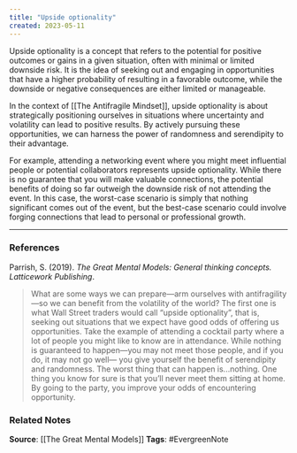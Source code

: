 ```yaml
---
title: "Upside optionality"
created: 2023-05-11
---
```


Upside optionality is a concept that refers to the potential for positive outcomes or gains in a given situation, often with minimal or limited downside risk. It is the idea of seeking out and engaging in opportunities that have a higher probability of resulting in a favorable outcome, while the downside or negative consequences are either limited or manageable.

In the context of [[The Antifragile Mindset]], upside optionality is about strategically positioning ourselves in situations where uncertainty and volatility can lead to positive results. By actively pursuing these opportunities, we can harness the power of randomness and serendipity to their advantage.

For example, attending a networking event where you might meet influential people or potential collaborators represents upside optionality. While there is no guarantee that you will make valuable connections, the potential benefits of doing so far outweigh the downside risk of not attending the event. In this case, the worst-case scenario is simply that nothing significant comes out of the event, but the best-case scenario could involve forging connections that lead to personal or professional growth.

---
### References

Parrish, S. (2019). _The Great Mental Models: General thinking concepts. Latticework Publishing_.

>  What are some ways we can prepare—arm ourselves with antifragility—so we can benefit from the volatility of the world? The first one is what Wall Street traders would call “upside optionality”, that is, seeking out situations that we expect have good odds of offering us opportunities. Take the example of attending a cocktail party where a lot of people you might like to know are in attendance. While nothing is guaranteed to happen—you may not meet those people, and if you do, it may not go well— you give yourself the benefit of serendipity and randomness. The worst thing that can happen is...nothing. One thing you know for sure is that you’ll never meet them sitting at home. By going to the party, you improve your odds of encountering opportunity.

### Related Notes
**Source**: [[The Great Mental Models]]
**Tags**: #EvergreenNote